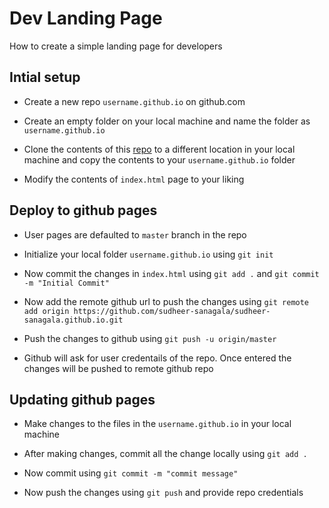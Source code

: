 # Dev Landing Page

How to create a simple landing page for developers

## Intial setup

- Create a new repo `username.github.io` on github.com

- Create an empty folder on your local machine and name the folder as `username.github.io`

- Clone the contents of this [repo](https://github.com/flexdinesh/dev-landing-page.git) to a different location in your local machine and copy the contents to your `username.github.io` folder

- Modify the contents of `index.html` page to your liking

## Deploy to github pages

- User pages are defaulted to `master` branch in the repo

- Initialize your local folder `username.github.io` using `git init`

- Now commit the changes in `index.html` using `git add .` and `git commit -m "Initial Commit"`

- Now add the remote github url to push the changes using `git remote add origin https://github.com/sudheer-sanagala/sudheer-sanagala.github.io.git`

- Push the changes to github using `git push -u origin/master`

- Github will ask for user credentails of the repo. Once entered the changes will be pushed to remote github repo

## Updating github pages

- Make changes to the files in the `username.github.io` in your local machine

- After making changes, commit all the change locally using `git add .`

- Now commit using `git commit -m "commit message"`

- Now push the changes using `git push` and provide repo credentials
